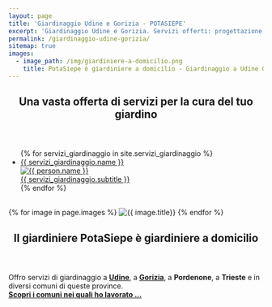 ```yaml
---
layout: page
title: 'Giardinaggio Udine e Gorizia - POTASIEPE'
excerpt: 'Giardinaggio Udine e Gorizia. Servizi offerti: progettazione giardini, manutenzione giardini, taglio siepe, taglio erba, disinfestazioni, potature...'
permalink: /giardinaggio-udine-gorizia/
sitemap: true
images:
  - image_path: /img/giardiniere-a-domicilio.png
    title: PotaSiepe è giardiniere a domicilio - Giardinaggio a Udine Gorizia Trieste Pordenone
---
```

<section>
  <header>
  <h2>Una vasta offerta di servizi per la cura del tuo giardino</h2>
  </header>
  <div class="page-content">
<div class="list-collection">
<ul>
	{% for servizi_giardinaggio in site.servizi_giardinaggio %}
		<li>
			<a href="{{ site.baseurl }}{{ servizi_giardinaggio.url }}">
				<div class="name">{{ servizi_giardinaggio.name }}</div>
				<img src="{% include relative-src.html src=servizi_giardinaggio.image_path %}" alt="{{ person.name }}">
				<div class="position">{{ servizi_giardinaggio.subtitle }}</div>
			</a>
		</li>
	{% endfor %}
</ul>
</div>
  </div>
</section>
<br/>

<section>
  {% for image in page.images %}
    <img src="{{ image.image_path }}" alt="{{ image.title}}"/>
  {% endfor %}
<header>
  <h2>Il giardiniere PotaSiepe è giardiniere a domicilio</h2>
</header>
  <p>
    Offro servizi di giardinaggio
    a <a href="/giardinaggio-udine-giardiniere/" title="Giardinaggio Udine, Giardiniere Udine per taglio siepe low cost e tutti i lavori di giardinaggio di cui hai bisogno">
      <strong>Udine</strong></a>,
    a <a href="/giardinaggio-gorizia-giardiniere/" title="Giardinaggio Gorizia, Giardiniere Gorizia per taglio siepe low cost e tutti i lavori di giardinaggio di cui hai bisogno">
      <strong>Gorizia</strong></a>,
     a <b>Pordenone</b>, a <b>Trieste</b> e in diversi comuni di queste province.
    <br/> <a href="/servizi_giardinaggio/giardiniere-a-domicilio/" title="vai alla pagina giardiniere a domicilio e vedi dove PotaSiepe ha lavorato"> <b>Scopri i comuni nei quali ho lavorato ...</b></a></p>
</section>
